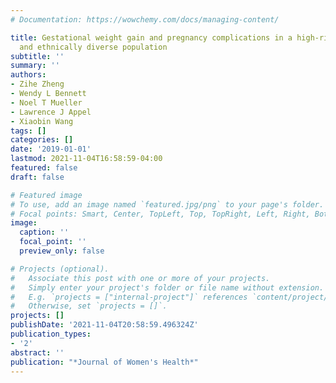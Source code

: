 ```yaml
---
# Documentation: https://wowchemy.com/docs/managing-content/

title: Gestational weight gain and pregnancy complications in a high-risk, racially
  and ethnically diverse population
subtitle: ''
summary: ''
authors:
- Zihe Zheng
- Wendy L Bennett
- Noel T Mueller
- Lawrence J Appel
- Xiaobin Wang
tags: []
categories: []
date: '2019-01-01'
lastmod: 2021-11-04T16:58:59-04:00
featured: false
draft: false

# Featured image
# To use, add an image named `featured.jpg/png` to your page's folder.
# Focal points: Smart, Center, TopLeft, Top, TopRight, Left, Right, BottomLeft, Bottom, BottomRight.
image:
  caption: ''
  focal_point: ''
  preview_only: false

# Projects (optional).
#   Associate this post with one or more of your projects.
#   Simply enter your project's folder or file name without extension.
#   E.g. `projects = ["internal-project"]` references `content/project/deep-learning/index.md`.
#   Otherwise, set `projects = []`.
projects: []
publishDate: '2021-11-04T20:58:59.496324Z'
publication_types:
- '2'
abstract: ''
publication: "*Journal of Women's Health*"
---
```

